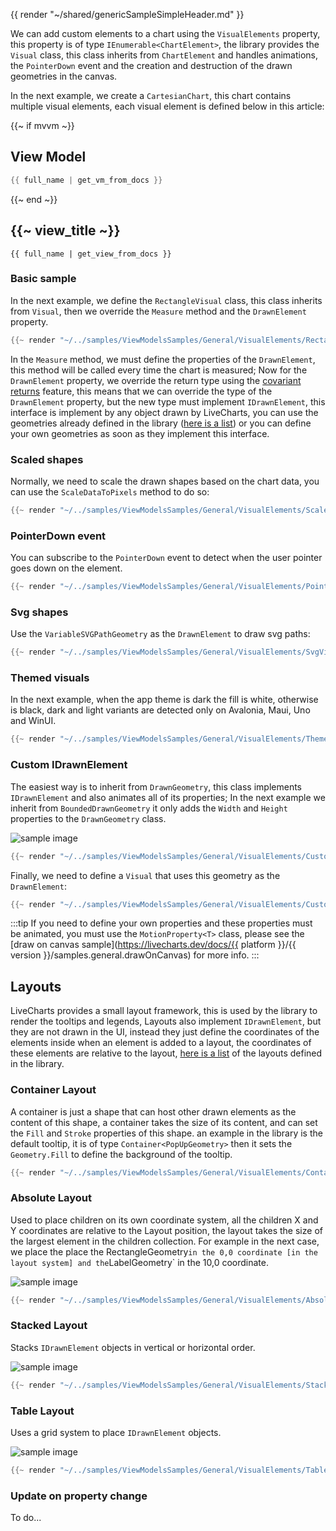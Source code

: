 {{ render "~/shared/genericSampleSimpleHeader.md" }}

We can add custom elements to a chart using the `VisualElements` property, this property is of type `IEnumerable<ChartElement>`,
the library provides the `Visual` class, this class inherits from `ChartElement` and handles animations, the `PointerDown` event and
the creation and destruction of the drawn geometries in the canvas.

In the next example, we create a `CartesianChart`, this chart contains multiple visual elements, each visual element is defined below in this article:

{{~ if mvvm ~}}
## View Model

```csharp
{{ full_name | get_vm_from_docs }}
```
{{~ end ~}}

## {{~ view_title ~}}

```
{{ full_name | get_view_from_docs }}
```

### Basic sample

In the next example, we define the `RectangleVisual` class, this class inherits from `Visual`, then we override the `Measure` method
and the `DrawnElement` property.

```csharp
{{~ render "~/../samples/ViewModelsSamples/General/VisualElements/RectangleVisual.cs" ~}}
```

In the `Measure` method, we must define the properties of the `DrawnElement`, this method will be called every time the chart is measured;
Now for the `DrawnElement` property, we override the return type using the [covariant returns](https://learn.microsoft.com/en-us/dotnet/csharp/language-reference/proposals/csharp-9.0/covariant-returns)
feature, this means that we can override the type of the `DrawnElement` property, but the new type must implement `IDrawnElement`, this interface
is implement by any object drawn by LiveCharts, you can use the geometries already defined in the library 
([here is a list](https://github.com/beto-rodriguez/LiveCharts2/tree/master/src/skiasharp/LiveChartsCore.SkiaSharp/Drawing/Geometries)) 
or you can define your own geometries as soon as they implement this interface.

### Scaled shapes

Normally, we need to scale the drawn shapes based on the chart data, you can use the `ScaleDataToPixels` method to do so:

```csharp
{{~ render "~/../samples/ViewModelsSamples/General/VisualElements/ScaledRectangleVisual.cs" ~}}
```

### PointerDown event

You can subscribe to the `PointerDown` event to detect when the user pointer goes down on the element.

```csharp
{{~ render "~/../samples/ViewModelsSamples/General/VisualElements/PointerDownAwareVisual.cs" ~}}
```

### Svg shapes

Use the `VariableSVGPathGeometry` as the `DrawnElement` to draw svg paths:

```csharp
{{~ render "~/../samples/ViewModelsSamples/General/VisualElements/SvgVisual.cs" ~}}
```

### Themed visuals

In the next example, when the app theme is dark the fill is white, otherwise is black, dark and light variants are detected only
on Avalonia, Maui, Uno and WinUI.

```csharp
{{~ render "~/../samples/ViewModelsSamples/General/VisualElements/ThemedVisual.cs" ~}}
```

### Custom IDrawnElement

The easiest way is to inherit from `DrawnGeometry`, this class implements `IDrawnElement` and also animates all of its properties;
In the next example we inherit from `BoundedDrawnGeometry` it only adds the `Width` and `Height` properties to the `DrawnGeometry` class.

<div class="text-center sample-img">
    <img src="{{ assets_url }}/docs/{{ unique_name }}/custom.png" alt="sample image" />
</div>

```csharp
{{~ render "~/../samples/ViewModelsSamples/General/VisualElements/CustomSkiaShape.cs" ~}}
```

Finally, we need to define a `Visual` that uses this geometry as the `DrawnElement`:

```csharp
{{~ render "~/../samples/ViewModelsSamples/General/VisualElements/CustomVisual.cs" ~}}
```

:::tip
If you need to define your own properties and these properties must be animated, you must use the `MotionProperty<T>` class, please see the
[draw on canvas sample](https://livecharts.dev/docs/{{ platform }}/{{ version }}/samples.general.drawOnCanvas) for more info.
:::

## Layouts

LiveCharts provides a small layout framework, this is used by the library to render the tooltips and legends,
Layouts also implement `IDrawnElement`, but they are not drawn in the UI, instead they just define the coordinates
of the elements inside when an element is added to a layout, the coordinates of these elements are relative to the
layout, [here is a list](https://github.com/beto-rodriguez/LiveCharts2/tree/master/src/skiasharp/LiveChartsCore.SkiaSharp/Drawing/Layouts)
of the layouts defined in the library.

### Container Layout

A container is just a shape that can host other drawn elements as the content of this shape, a container takes the size of its content, and can
set the `Fill` and `Stroke` properties of this shape. an example in the library is the default tooltip, it is of type `Container<PopUpGeometry>`
then it sets the `Geometry.Fill` to define the background of the tooltip.

```csharp
{{~ render "~/../samples/ViewModelsSamples/General/VisualElements/ContainerVisual.cs" ~}}
```

### Absolute Layout

Used to place children on its own coordinate system, all the children X and Y coordinates are relative to the Layout position, the layout takes
the size of the largest element in the children collection. For example in the next case, we place the place the RectangleGeometry` in the 0,0
coordinate [in the layout system] and the `LabelGeometry` in the 10,0 coordinate.

<div class="text-center sample-img">
    <img src="{{ assets_url }}/docs/{{ unique_name }}/absolute.png" alt="sample image" />
</div>

```csharp
{{~ render "~/../samples/ViewModelsSamples/General/VisualElements/AbsoluteVisual.cs" ~}}
```

### Stacked Layout

Stacks `IDrawnElement` objects in vertical or horizontal order.

<div class="text-center sample-img">
    <img src="{{ assets_url }}/docs/{{ unique_name }}/stack.png" alt="sample image" />
</div>

```csharp
{{~ render "~/../samples/ViewModelsSamples/General/VisualElements/StackedVisual.cs" ~}}
```

### Table Layout

Uses a grid system to place `IDrawnElement` objects.

<div class="text-center sample-img">
    <img src="{{ assets_url }}/docs/{{ unique_name }}/table.png" alt="sample image" />
</div>

```csharp
{{~ render "~/../samples/ViewModelsSamples/General/VisualElements/TableVisual.cs" ~}}
```

### Update on property change

To do...